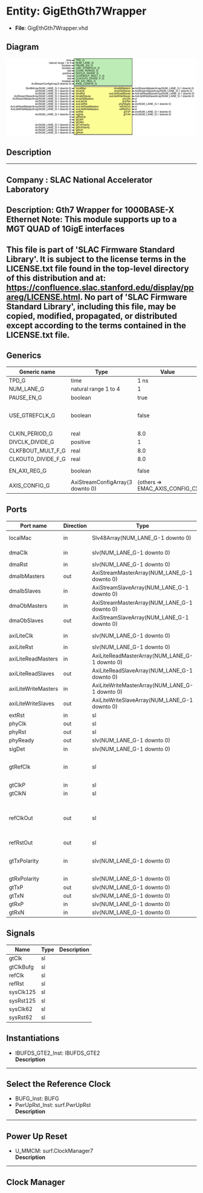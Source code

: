# Entity: GigEthGth7Wrapper

- **File**: GigEthGth7Wrapper.vhd
## Diagram

![Diagram](GigEthGth7Wrapper.svg "Diagram")
## Description

-----------------------------------------------------------------------------
 Company    : SLAC National Accelerator Laboratory
-----------------------------------------------------------------------------
 Description: Gth7 Wrapper for 1000BASE-X Ethernet
 Note: This module supports up to a MGT QUAD of 1GigE interfaces
-----------------------------------------------------------------------------
 This file is part of 'SLAC Firmware Standard Library'.
 It is subject to the license terms in the LICENSE.txt file found in the
 top-level directory of this distribution and at:
    https://confluence.slac.stanford.edu/display/ppareg/LICENSE.html.
 No part of 'SLAC Firmware Standard Library', including this file,
 may be copied, modified, propagated, or distributed except according to
 the terms contained in the LICENSE.txt file.
-----------------------------------------------------------------------------
## Generics

| Generic name       | Type                             | Value                          | Description                        |
| ------------------ | -------------------------------- | ------------------------------ | ---------------------------------- |
| TPD_G              | time                             | 1 ns                           |                                    |
| NUM_LANE_G         | natural range 1 to 4             | 1                              |                                    |
| PAUSE_EN_G         | boolean                          | true                           |                                    |
| USE_GTREFCLK_G     | boolean                          | false                          |   FALSE: gtClkP/N,  TRUE: gtRefClk |
| CLKIN_PERIOD_G     | real                             | 8.0                            |                                    |
| DIVCLK_DIVIDE_G    | positive                         | 1                              |                                    |
| CLKFBOUT_MULT_F_G  | real                             | 8.0                            |                                    |
| CLKOUT0_DIVIDE_F_G | real                             | 8.0                            |                                    |
| EN_AXI_REG_G       | boolean                          | false                          | AXI-Lite Configurations            |
| AXIS_CONFIG_G      | AxiStreamConfigArray(3 downto 0) | (others => EMAC_AXIS_CONFIG_C) | AXI Streaming Configurations       |
## Ports

| Port name           | Direction | Type                                           | Description                                     |
| ------------------- | --------- | ---------------------------------------------- | ----------------------------------------------- |
| localMac            | in        | Slv48Array(NUM_LANE_G-1 downto 0)              | Local Configurations                            |
| dmaClk              | in        | slv(NUM_LANE_G-1 downto 0)                     | Streaming DMA Interface                         |
| dmaRst              | in        | slv(NUM_LANE_G-1 downto 0)                     |                                                 |
| dmaIbMasters        | out       | AxiStreamMasterArray(NUM_LANE_G-1 downto 0)    |                                                 |
| dmaIbSlaves         | in        | AxiStreamSlaveArray(NUM_LANE_G-1 downto 0)     |                                                 |
| dmaObMasters        | in        | AxiStreamMasterArray(NUM_LANE_G-1 downto 0)    |                                                 |
| dmaObSlaves         | out       | AxiStreamSlaveArray(NUM_LANE_G-1 downto 0)     |                                                 |
| axiLiteClk          | in        | slv(NUM_LANE_G-1 downto 0)                     | Slave AXI-Lite Interface                        |
| axiLiteRst          | in        | slv(NUM_LANE_G-1 downto 0)                     |                                                 |
| axiLiteReadMasters  | in        | AxiLiteReadMasterArray(NUM_LANE_G-1 downto 0)  |                                                 |
| axiLiteReadSlaves   | out       | AxiLiteReadSlaveArray(NUM_LANE_G-1 downto 0)   |                                                 |
| axiLiteWriteMasters | in        | AxiLiteWriteMasterArray(NUM_LANE_G-1 downto 0) |                                                 |
| axiLiteWriteSlaves  | out       | AxiLiteWriteSlaveArray(NUM_LANE_G-1 downto 0)  |                                                 |
| extRst              | in        | sl                                             | Misc. Signals                                   |
| phyClk              | out       | sl                                             |                                                 |
| phyRst              | out       | sl                                             |                                                 |
| phyReady            | out       | slv(NUM_LANE_G-1 downto 0)                     |                                                 |
| sigDet              | in        | slv(NUM_LANE_G-1 downto 0)                     |                                                 |
| gtRefClk            | in        | sl                                             | MGT Clock Port (156.25 MHz or 312.5 MHz)        |
| gtClkP              | in        | sl                                             |                                                 |
| gtClkN              | in        | sl                                             |                                                 |
| refClkOut           | out       | sl                                             | Copy of internal MMCM reference clock and Reset |
| refRstOut           | out       | sl                                             |                                                 |
| gtTxPolarity        | in        | slv(NUM_LANE_G-1 downto 0)                     | Switch Polarity of TxN/TxP, RxN/RxP             |
| gtRxPolarity        | in        | slv(NUM_LANE_G-1 downto 0)                     |                                                 |
| gtTxP               | out       | slv(NUM_LANE_G-1 downto 0)                     | MGT Ports                                       |
| gtTxN               | out       | slv(NUM_LANE_G-1 downto 0)                     |                                                 |
| gtRxP               | in        | slv(NUM_LANE_G-1 downto 0)                     |                                                 |
| gtRxN               | in        | slv(NUM_LANE_G-1 downto 0)                     |                                                 |
## Signals

| Name      | Type | Description |
| --------- | ---- | ----------- |
| gtClk     | sl   |             |
| gtClkBufg | sl   |             |
| refClk    | sl   |             |
| refRst    | sl   |             |
| sysClk125 | sl   |             |
| sysRst125 | sl   |             |
| sysClk62  | sl   |             |
| sysRst62  | sl   |             |
## Instantiations

- IBUFDS_GTE2_Inst: IBUFDS_GTE2
</br>**Description**
---------------------------
 Select the Reference Clock
---------------------------

- BUFG_Inst: BUFG
- PwrUpRst_Inst: surf.PwrUpRst
</br>**Description**
---------------
 Power Up Reset
---------------

- U_MMCM: surf.ClockManager7
</br>**Description**
--------------
 Clock Manager
--------------

